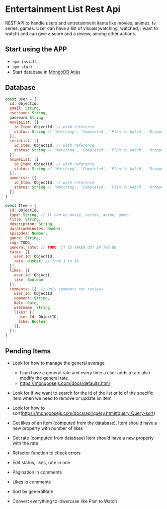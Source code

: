 # Entertainment List Rest Api

REST API to handle users and entretainment items like movies, animes, tv series, games. User can have a list of visuals(watching, watched, I want to watch) and can give a score and a review, among other actions.

## Start using the APP

* `npm install`
* `npm start`
* Start database in [MongoDB Atlas](https://cloud.mongodb.com/v2/61468e785595417b9e6369d6#clusters)

## Database

```javascript
const User = {
  id: ObjectId,
  email: String,
  username: String,
  password String,
  movieList: [{
    id_Item: ObjectId, // with reference
    status: String // 'Watching', 'Completed', 'Plan to Watch', 'Dropped'
  }],
  serieList: [{
    id_Item: ObjectId, // with reference
    status: String // 'Watching', 'Completed', 'Plan to Watch', 'Dropped'
  }],
  animeList: [{
    id_Item: ObjectId, // with reference
    status: String // 'Watching', 'Completed', 'Plan to Watch', 'Dropped'
  }],
  gameList: [{
    id_Item: ObjectId, // with reference
    status: String // 'Watching', 'Completed', 'Plan to Watch', 'Dropped'
  }]
}
```

```javascript
const Item = {
  id: ObjectId,
  type: String, // It can be movie, series, anime, game.
  title: String,    
  description: String,
  durationMinutes: Number,
  episodes: Number,
  genre: String,
  img: TODO,
  general_rate: // TODO: IT IS TAKEN OUT IN THE DB 
  rates: [{
    user_Id: ObjectId,
    rate: Number, // from 1 to 10
  }],
  likes: [{
    user_Id: ObjectI,
    like: Boolean
  }],
  comments: [{  // Only comments not reviews
    user_Id: ObjectId,
    comment: String,
    date: Date,
    username: String,
    likes: [{
      user_Id: ObjectID,
      like: Boolean
    }],
  }],
}
```

## Pending Items

- Look for how to manage the general average
  - I can have a general rate and every time a user adds a rate also modify the general rate
  - https://mongoosejs.com/docs/defaults.html


- Look for if we want to search for the id of the list or id of the specific item when we need to remove or update an item
- Look for how to sort(https://mongoosejs.com/docs/api/query.html#query_Query-sort)
- Get likes of an item (computed from the database), Item should have a new property with number of likes
- Get rate (computed from database) Item should have a new property with the rate
- Refactor function to check errors
- Edit status, likes, rate in one
- Pagination in comments
- Likes in comments
- Sort by generalRate
- Convert everything to lowercase like Plan to Watch

